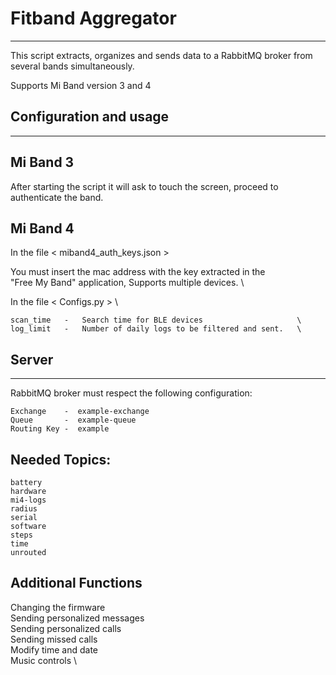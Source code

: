 # Fitband Aggregator
--------------------------------------------------------

This script extracts, organizes and sends data to a
RabbitMQ broker from several bands simultaneously.

Supports Mi Band version 3 and 4

## Configuration and usage
--------------------------------------------------------

## Mi Band 3       

After starting the script it will ask
to touch the screen, proceed to authenticate the band.

## Mi Band 4      

In the file < miband4_auth_keys.json >                             

You must insert the mac address with the key extracted in the       \
"Free My Band" application, Supports multiple devices.              \

In the file < Configs.py >                                          \                                  

    scan_time   -   Search time for BLE devices                     \                                    
    log_limit   -   Number of daily logs to be filtered and sent.   \   

## Server
--------------------------------------------------------

RabbitMQ broker must respect the following configuration:           

    Exchange    -  example-exchange                                 
    Queue       -  example-queue                                    
    Routing Key -  example                                          
                                                                    
## Needed Topics:                                                    
    battery                                                   
    hardware                                                        
    mi4-logs                                                        
    radius                                                          
    serial                                                          
    software                                                        
    steps                                                           
    time                                                            
    unrouted                                                        

##  Additional Functions

Changing the firmware           \
Sending personalized messages   \
Sending personalized calls      \
Sending missed calls            \
Modify time and date            \
Music controls                  \
